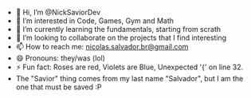 - 👋 Hi, I’m @NickSaviorDev
- 👀 I’m interested in Code, Games, Gym and Math
- 🌱 I’m currently learning the fundamentals, starting from scrath
- 💞️ I’m looking to collaborate on the projects that I find interesting
- 📫 How to reach me: nicolas.salvador.br@gmail.com
- 😄 Pronouns: they/was (lol)
- ⚡ Fun fact: Roses are red, Violets are Blue, Unexpected '{' on line 32.
- The "Savior" thing comes from my last name "Salvador", but I am the one that must be saved :P

<!---
NickSaviorDev/NickSaviorDev is a ✨ special ✨ repository because its `README.md` (this file) appears on your GitHub profile.
You can click the Preview link to take a look at your changes.
--->
